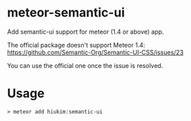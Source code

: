 # meteor-semantic-ui

Add semantic-ui support for meteor (1.4 or above) app.

The official package doesn't support Meteor 1.4: https://github.com/Semantic-Org/Semantic-UI-CSS/issues/23

You can use the official one once the issue is resolved.

# Usage
`> meteor add hiukim:semantic-ui`
